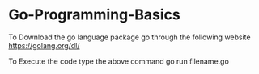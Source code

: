 # Go-Programming-Basics

To Download the go language package go through the following website https://golang.org/dl/

To Execute the code type the above command 
  go run filename.go
